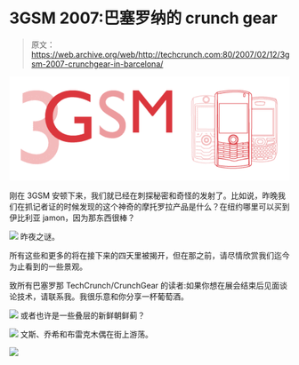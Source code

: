 # 3GSM 2007:巴塞罗纳的 crunch gear 

> 原文：<https://web.archive.org/web/http://techcrunch.com:80/2007/02/12/3gsm-2007-crunchgear-in-barcelona/>

![](img/c909bcac32d1c84903ab87a5e2a29a88.png)

刚在 3GSM 安顿下来，我们就已经在刺探秘密和奇怪的发射了。比如说，昨晚我们在抓记者证的时候发现的这个神奇的摩托罗拉产品是什么？在纽约哪里可以买到伊比利亚 jamon，因为那东西很棒？

![](img/22af108ad91fb8d7a49f36b1fea20d9a.png)
昨夜之谜。

所有这些和更多的将在接下来的四天里被揭开，但在那之前，请尽情欣赏我们迄今为止看到的一些景观。

致所有巴塞罗那 TechCrunch/CrunchGear 的读者:如果你想在展会结束后见面谈论技术，请联系我。我很乐意和你分享一杯葡萄酒。

![](img/7a493d1a4483b2339fe1454beac5e70c.png)
或者也许是一些叠层的新鲜朝鲜蓟？

![](img/46fac7575d5ea0bc4c2a94f00b882b9f.png)
文斯、乔希和布雷克木偶在街上游荡。

![](img/9339499bda480b6cde7cbae3d4631da0.png)